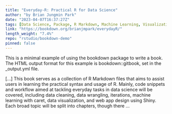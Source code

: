 ```yaml
---
title: "Everyday-R: Practical R for Data Science"
author: "by Brian Jungmin Park"
date: "2023-04-07T16:37:27Z"
tags: [Data Science, Package, R Markdown, Machine Learning, Visualization, Shiny]
link: "https://bookdown.org/brianjmpark/everydayR/"
length_weight: "7.4%"
repo: "rstudio/bookdown-demo"
pinned: false
---
```


<p>This is a minimal example of using the bookdown package to write a book.
The HTML output format for this example is bookdown::gitbook,
set in the _output.yml file.</p> [...] This book serves as a collection of R Markdown files that aims to assist users in learning the practical syntax and usage of R. Mainly, code snippets and workflow aimed at tackling everyday tasks in data science will be covered, including data cleaning, data wrangling, iterations, machine learning with caret, data visualization, and web app design using Shiny. Each broad topic will be split into chapters, though there ...
